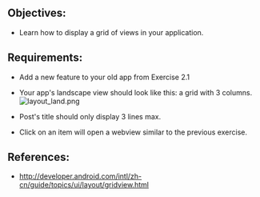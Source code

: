 ## Objectives:
* Learn how to display a grid of views in your application.

## Requirements:
* Add a new feature to your old app from Exercise 2.1
* Your app's landscape view should look like this: a grid with 3 columns.
![layout_land.png](https://bitbucket.org/repo/AARp7y/images/3956060156-layout_land.png)

* Post's title should only display 3 lines max.
* Click on an item will open a webview similar to the previous exercise.

## References:
* http://developer.android.com/intl/zh-cn/guide/topics/ui/layout/gridview.html